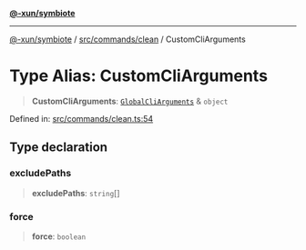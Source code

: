 [**@-xun/symbiote**](../../../../README.md)

***

[@-xun/symbiote](../../../../README.md) / [src/commands/clean](../README.md) / CustomCliArguments

# Type Alias: CustomCliArguments

> **CustomCliArguments**: [`GlobalCliArguments`](../../../configure/type-aliases/GlobalCliArguments.md) & `object`

Defined in: [src/commands/clean.ts:54](https://github.com/Xunnamius/symbiote/blob/0437dc127bb0574f19f66370b2ed3a70bfedfd5d/src/commands/clean.ts#L54)

## Type declaration

### excludePaths

> **excludePaths**: `string`[]

### force

> **force**: `boolean`
